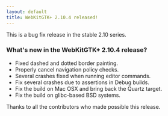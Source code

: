 ```yaml
---
layout: default
title: WebKitGTK+ 2.10.4 released!
---
```


This is a bug fix release in the stable 2.10 series.

### What's new in the WebKitGTK+ 2.10.4 release?

 - Fixed dashed and dotted border painting.
 - Properly cancel navigation policy checks.
 - Several crashes fixed when running editor commands.
 - Fix several crashes due to assertions in Debug builds.
 - Fix the build on Mac OSX and bring back the Quartz target.
 - Fix the build on glibc-based BSD systems.

Thanks to all the contributors who made possible this release.
